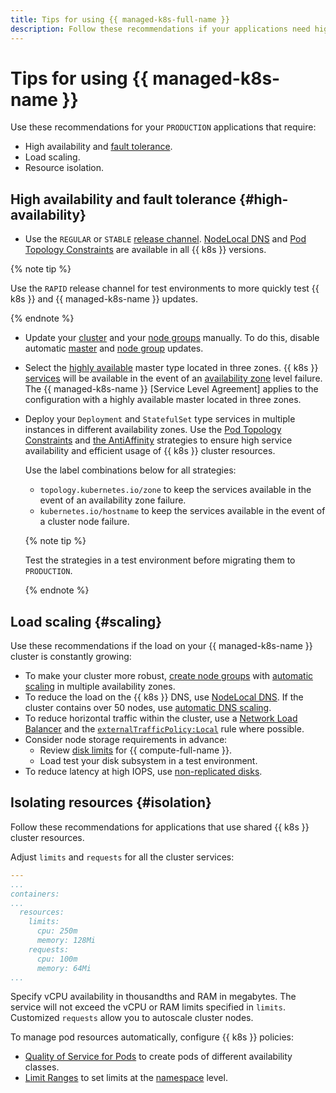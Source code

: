 ```yaml
---
title: Tips for using {{ managed-k8s-full-name }}
description: Follow these recommendations if your applications need high availability, fault tolerance, load scaling, and resource isolation.
---
```


# Tips for using {{ managed-k8s-name }}


Use these recommendations for your `PRODUCTION` applications that require:
* High availability and [fault tolerance](../../architecture/fault-tolerance.md).
* Load scaling.
* Resource isolation.

## High availability and fault tolerance {#high-availability}

* Use the `REGULAR` or `STABLE` [release channel](../concepts/release-channels-and-updates.md). [NodeLocal DNS](../tutorials/node-local-dns.md) and [Pod Topology Constraints](https://kubernetes.io/docs/concepts/workloads/pods/pod-topology-spread-constraints/) are available in all {{ k8s }} versions.

{% note tip %}

Use the `RAPID` release channel for test environments to more quickly test {{ k8s }} and {{ managed-k8s-name }} updates.

{% endnote %}

* Update your [cluster](./index.md#kubernetes-cluster) and your [node groups](./index.md#node-group) manually. To do this, disable automatic [master](../operations/kubernetes-cluster/kubernetes-cluster-update.md) and [node group](../operations/node-group/node-group-update.md) updates.
* Select the [highly available](../concepts/index.md#master) master type located in three zones. {{ k8s }} [services](service.md) will be available in the event of an [availability zone](../../overview/concepts/geo-scope.md) level failure. The {{ managed-k8s-name }} [Service Level Agreement] applies to the configuration with a highly available master located in three zones.
* Deploy your `Deployment` and `StatefulSet` type services in multiple instances in different availability zones. Use the [Pod Topology Constraints](https://kubernetes.io/docs/concepts/workloads/pods/pod-topology-spread-constraints/) and [the AntiAffinity](https://kubernetes.io/docs/concepts/scheduling-eviction/assign-pod-node/#affinity-and-anti-affinity) strategies to ensure high service availability and efficient usage of {{ k8s }} cluster resources.

  Use the label combinations below for all strategies:
  * `topology.kubernetes.io/zone` to keep the services available in the event of an availability zone failure.
  * `kubernetes.io/hostname` to keep the services available in the event of a cluster node failure.

  {% note tip %}

  Test the strategies in a test environment before migrating them to `PRODUCTION`.

  {% endnote %}

## Load scaling {#scaling}

Use these recommendations if the load on your {{ managed-k8s-name }} cluster is constantly growing:
* To make your cluster more robust, [create node groups](../operations/node-group/node-group-create.md) with [automatic scaling](autoscale.md) in multiple availability zones.
* To reduce the load on the {{ k8s }} DNS, use [NodeLocal DNS](../tutorials/node-local-dns.md). If the cluster contains over 50 nodes, use [automatic DNS scaling](../tutorials/dns-autoscaler.md).
* To reduce horizontal traffic within the cluster, use a [Network Load Balancer](../operations/create-load-balancer.md) and the [`externalTrafficPolicy:Local`](../operations/create-load-balancer.md#advanced) rule where possible.
* Consider node storage requirements in advance:
  * Review [disk limits](../../compute/concepts/limits.md) for {{ compute-full-name }}.
  * Load test your disk subsystem in a test environment.
* To reduce latency at high IOPS, use [non-replicated disks](../../compute/concepts/disk.md#disks_types).

## Isolating resources {#isolation}

Follow these recommendations for applications that use shared {{ k8s }} cluster resources.

Adjust `limits` and `requests` for all the cluster services:

```yaml
---
...
containers:
...
  resources:
    limits:
      cpu: 250m
      memory: 128Mi
    requests:
      cpu: 100m
      memory: 64Mi
...
```

Specify vCPU availability in thousandths and RAM in megabytes. The service will not exceed the vCPU or RAM limits specified in `limits`. Customized `requests` allow you to autoscale cluster nodes.

To manage pod resources automatically, configure {{ k8s }} policies:
* [Quality of Service for Pods](https://kubernetes.io/docs/tasks/configure-pod-container/quality-service-pod/) to create pods of different availability classes.
* [Limit Ranges](https://kubernetes.io/docs/concepts/policy/limit-range/) to set limits at the [namespace](../concepts/index.md#namespace) level.